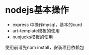 # nodejs基本操作

- express 中操作mysql，基本的curd
- art-template模板的使用
- nunjucks模板的使用

使用前请先npm install，安装项目依赖包

